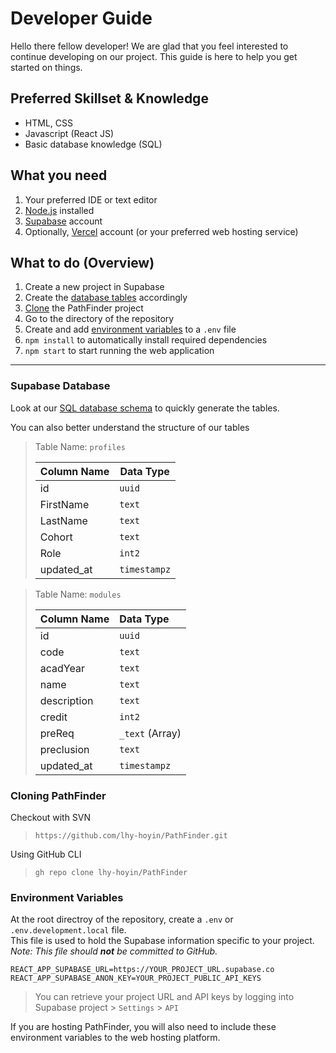 # Developer Guide

Hello there fellow developer! We are glad that you feel interested to continue developing on our project. This guide is here to help you get started on things.

## Preferred Skillset & Knowledge
* HTML, CSS
* Javascript (React JS)
* Basic database knowledge (SQL)

## What you need
1. Your preferred IDE or text editor
1. [Node.js](https://nodejs.org/en/download/) installed
1. [Supabase](https://supabase.com/) account
1. Optionally, [Vercel](https://vercel.com/) account (or your preferred web hosting service)

## What to do (Overview)
1. Create a new project in Supabase
3. Create the [database tables](#supabase-database) accordingly
4. [Clone](#cloning-pathfinder) the PathFinder project
5. Go to the directory of the repository
6. Create and add [environment variables](#environment-variables) to  a `.env` file
7. `npm install` to automatically install required dependencies 
8. `npm start` to start running the web application

* * *

### Supabase Database
Look at our [SQL database schema](./database-schema) to quickly generate the tables.  

You can also better understand the structure of our tables

> Table Name: `profiles`
> 
> | Column Name | Data Type |
> | --- | --- |
> | id | `uuid` |
> | FirstName | `text` |
> | LastName | `text` |
> | Cohort | `text` |
> | Role | `int2` |
> | updated_at | `timestampz` |

> Table Name: `modules`
> 
> | Column Name | Data Type       |
> |:------------|:----------------|
> | id          | `uuid`          |
> | code        | `text`          |
> | acadYear    | `text`          |
> | name        | `text`          |
> | description | `text`          |
> | credit      | `int2`          |
> | preReq      | `_text` (Array) |
> | preclusion  | `text`          |
> | updated_at  | `timestampz`    |

### Cloning PathFinder

Checkout with SVN
> ```
> https://github.com/lhy-hoyin/PathFinder.git
> ```

Using GitHub CLI
> ```
> gh repo clone lhy-hoyin/PathFinder
> ```

### Environment Variables

At the root directroy of the repository, create a `.env` or `.env.development.local` file.  
This file is used to hold the Supabase information specific to your project.  
*Note: This file should **not** be committed to GitHub.*  
```
REACT_APP_SUPABASE_URL=https://YOUR_PROJECT_URL.supabase.co
REACT_APP_SUPABASE_ANON_KEY=YOUR_PROJECT_PUBLIC_API_KEYS
```
> You can retrieve your project URL and API keys by logging into Supabase project > `Settings` > `API`  

If you are hosting PathFinder, you will also need to include these environment variables to the web hosting platform.  

